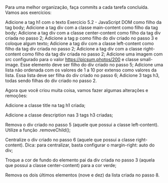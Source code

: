 Para uma melhor organização, faça commits a cada tarefa concluída. Vamos aos exercícios:

Adicione a tag h1 com o texto Exercício 5.2 - JavaScript DOM como filho da tag body;
Adicione a tag div com a classe main-content como filho da tag body;
Adicione a tag div com a classe center-content como filho da tag div criada no passo 2;
Adicione a tag p como filho do div criado no passo 3 e coloque algum texto;
Adicione a tag div com a classe left-content como filho da tag div criada no passo 2;
Adicione a tag div com a classe right-content como filho da tag div criada no passo 2;
Adicione uma imagem com src configurado para o valor https://picsum.photos/200 e classe small-image. Esse elemento deve ser filho do div criado no passo 5;
Adicione uma lista não ordenada com os valores de 1 a 10 por extenso como valores da lista. Essa lista deve ser filha do div criado no passo 6;
Adicione 3 tags h3, todas sendo filhas do div criado no passo 2.

Agora que você criou muita coisa, vamos fazer algumas alterações e remoções:

Adicione a classe title na tag h1 criada;

Adicione a classe description nas 3 tags h3 criadas;

Remova o div criado no passo 5 (aquele que possui a classe left-content). Utilize a função .removeChild();

Centralize o div criado no passo 6 (aquele que possui a classe right-content). Dica: para centralizar, basta configurar o margin-right: auto do div;

Troque a cor de fundo do elemento pai da div criada no passo 3 (aquela que possui a classe center-content) para a cor verde;

Remova os dois últimos elementos (nove e dez) da lista criada no passo 8. 

